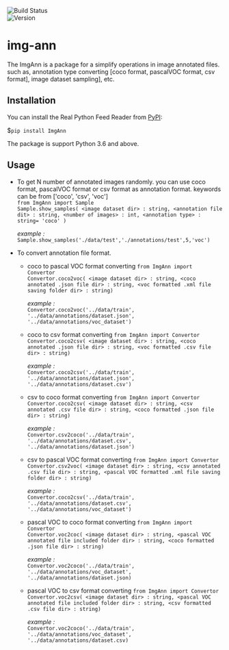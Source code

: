 ![Build Status](https://travis-ci.com/nipdep/img-ann.svg?branch=main)\
![Version](https://img.shields.io/pypi/v/ImgAnn)

# img-ann

The ImgAnn is a package for a simplify operations in image annotated files.
such as, annotation type converting \[coco format, pascalVOC format, csv format], image dataset sampling], etc.


## Installation
You can install the Real Python Feed Reader from [PyPI](https://pypi.org/project/ImgAnn/):

$`pip install ImgAnn`

The package is support Python 3.6 and above.
 
## Usage

 
 - To get N number of annotated images randomly.
    you can use coco format, pascalVOC format or csv format as annotation format.
    <annotation type> keywords can be from \['coco', 'csv', 'voc'] \
 `from ImgAnn import Sample ` \
 `Sample.show_samples( <image dataset dir> : string, <annotation file dit> : string, <number of images> : int, <annotation type> : string= 'coco' )` 
 
    _example :_ \
    `Sample.show_samples('./data/test','./annotations/test',5,'voc')` 
    
 - To convert annotation file format.
    - coco to pascal VOC format converting
    `from ImgAnn import Convertor` \
    `Convertor.coco2voc( <image dataset dir> : string, <coco annotated .json file dir> : string, <voc formatted .xml file saving folder dir> : string)` 
    
        _example :_ \
        `Convertor.coco2voc('../data/train', '../data/annotations/dataset.json', '../data/annotations/voc_dataset')`
    
    - coco to csv format converting
    `from ImgAnn import Convertor` \
    `Convertor.coco2csv( <image dataset dir> : string, <coco annotated .json file dir> : string, <voc formatted .csv file dir> : string)` 
     
        _example :_ \
        `Convertor.coco2csv('../data/train', '../data/annotations/dataset.json', '../data/annotations/dataset.csv')`
    
 
    - csv to coco format converting
    `from ImgAnn import Convertor` \
    `Convertor.coco2csv( <image dataset dir> : string, <csv annotated .csv file dir> : string, <coco formatted .json file dir> : string)` 

        _example :_ \
        `Convertor.csv2coco('../data/train', '../data/annotations/dataset.csv', '../data/annotations/dataset.json')` 
         
    - csv to pascal VOC format converting
    `from ImgAnn import Convertor` \
    `Convertor.csv2voc( <image dataset dir> : string, <csv annotated .csv file dir> : string, <pascal VOC formatted .xml file saving folder dir> : string)` 

        _example :_ \
        `Convertor.coco2csv('../data/train', '../data/annotations/dataset.csv', '../data/annotations/voc_dataset')` 
       
    - pascal VOC to coco format converting
    `from ImgAnn import Convertor` \
    `Convertor.voc2coc( <image dataset dir> : string, <pascal VOC annotated file included folder dir> : string, <coco formatted .json file dir> : string)`
    
        _example :_ \
        `Convertor.voc2coco('../data/train', '../data/annotations/voc_dataset', '../data/annotations/dataset.json)`
        
     - pascal VOC to csv format converting
    `from ImgAnn import Convertor` \
    `Convertor.voc2csv( <image dataset dir> : string, <pascal VOC annotated file included folder dir> : string, <csv formatted .csv file dir> : string)`
    
        _example :_ \
        `Convertor.voc2coco('../data/train', '../data/annotations/voc_dataset', '../data/annotations/dataset.csv)`
